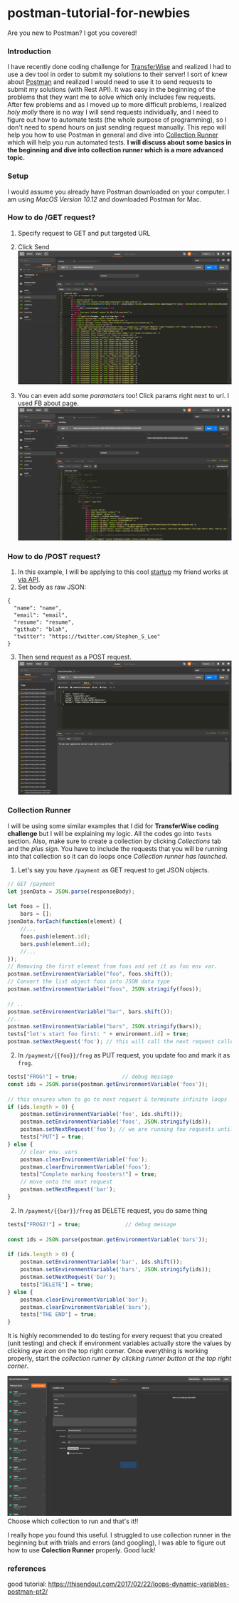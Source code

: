 # postman-tutorial-for-newbies
Are you new to Postman? I got you covered!

### Introduction
I have recently done coding challenge for [TransferWise](https://transferwise.com/us/) and realized I had to use a dev tool in order
to submit my solutions to their server! I sort of knew about [Postman](https://www.getpostman.com/) and realized I would need to use it to send requests to submit my solutions (with Rest API). It was easy in the beginning of the problems that they want me to solve which only includes few requests. After few problems and as I moved up to more difficult problems, I realized *holy molly* there is no way I will send requests individually, and I need to figure out how to automate tests (the whole purpose of programming), so I don't need to spend hours on just sending request manually.
This repo will help you how to use Postman in general and dive into [Collection Runner](https://www.getpostman.com/docs/running_collections) which will help you run automated tests.
**I will discuss about some basics in the beginning and dive into collection runner which is a more advanced topic.**

### Setup
I would assume you already have Postman downloaded on your computer. I am using *MacOS Version 10.12* and downloaded Postman for Mac.


### How to do /GET request?
1. Specify request to GET and put targeted URL
2. Click Send
![alt text](demos/get_facebook.png "GET facebook")

3. You can even add some *paramaters* too! Click params right next to url. I used FB about page.
![alt text](demos/aboutFB.png "Params facebook")

### How to do /POST request?
1. In this example, I will be applying to this cool [startup](https://plaid.com/careers/#apply-by-api) my friend works at [via API](https://plaid.com/careers/#apply-by-api).
2. Set body as raw JSON:
```
{
  "name": "name",
  "email": "email",
  "resume": "resume",
  "github": "blah",
  "twitter": "https://twitter.com/Stephen_S_Lee"
}
```
3. Then send request as a POST request.
![alt text](demos/POSTPlaid.png "post request")

### Collection Runner
I will be using some similar examples that I did for **TransferWise coding challenge** but I will be explaining my logic.
All the codes go into `Tests` section. Also, make sure to create a collection by clicking *Collections* tab and the *plus sign*.
You have to include the requests that you will be running into that collection so it can do loops once *Collection runner has launched*.
1. Let's say you have `/payment` as GET request to get JSON objects.
```js
// GET /payment
let jsonData = JSON.parse(responseBody);

let foos = [],
    bars = [];
jsonData.forEach(function(element) {
    //...
    foos.push(element.id);
    bars.push(element.id);
    //...
});
// Removing the first element from foos and set it as foo env var.
postman.setEnvironmentVariable("foo", foos.shift());
// Convert the list object foos into JSON data type
postman.setEnvironmentVariable("foos", JSON.stringify(foos));

// ..
postman.setEnvironmentVariable("bar", bars.shift());
//..
postman.setEnvironmentVariable("bars", JSON.stringify(bars));
tests["let's start foo first: " + environment.id] = true;
postman.setNextRequest('foo'); // this will call the next request called foo (you can name your request)
```

2. In `/payment/{{foo}}/frog` as PUT request, you update foo and mark it as `frog`.
```js
tests["FROG!"] = true;              // debug message
const ids = JSON.parse(postman.getEnvironmentVariable('foos'));

// this ensures when to go to next request & terminate infinite loops
if (ids.length > 0) {
    postman.setEnvironmentVariable('foo', ids.shift());
    postman.setEnvironmentVariable('foos', JSON.stringify(ids));
    postman.setNextRequest('foo'); // we are running foo requests until foos run out of elements
    tests["PUT"] = true;
} else {
    // clear env. vars
    postman.clearEnvironmentVariable('foo');
    postman.clearEnvironmentVariable('foos');
    tests["Complete marking foosters!"] = true;
    // move onto the next request
    postman.setNextRequest('bar');
}
```
2. In `/payment/{{bar}}/frog` as DELETE request, you do same thing
```js
tests["FROG2!"] = true;              // debug message

const ids = JSON.parse(postman.getEnvironmentVariable('bars'));

if (ids.length > 0) {
    postman.setEnvironmentVariable('bar', ids.shift());
    postman.setEnvironmentVariable('bars', JSON.stringify(ids));
    postman.setNextRequest('bar');
    tests["DELETE"] = true;
} else {
    postman.clearEnvironmentVariable('bar');
    postman.clearEnvironmentVariable('bars');
    tests["THE END"] = true;
}
```

It is highly recommended to do testing for every request that you created (unit testing) and check if environment variables actually
store the values by clicking *eye icon* on the top right corner.
Once everything is working properly, start the *collection runner by clicking runner button at the top right corner*.

![alt text](demos/collectionRunner.png "Collection runner")
Choose which collection to run and that's it!!

I really hope you found this useful. I struggled to use collection runner in the beginning but with trials and errors (and googling), I was able to figure out how to use **Colection Runner** properly. Good luck!

### references
good tutorial: https://thisendout.com/2017/02/22/loops-dynamic-variables-postman-pt2/
